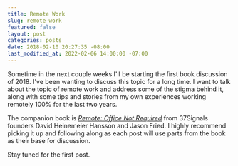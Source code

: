 ```yaml
---
title: Remote Work
slug: remote-work
featured: false
layout: post
categories: posts
date: 2018-02-10 20:27:35 -08:00
last_modified_at: 2022-02-06 14:00:00 -07:00
---
```


Sometime in the next couple weeks I'll be starting the first book discussion of 2018. I've been wanting to discuss this topic for a long time. I want to talk about the topic of remote work and address some of the stigma behind it, along with some tips and stories from my own experiences working remotely 100% for the last two years.

The companion book is _[Remote: Office Not Required](http://amzn.to/2smrQxV)_ from 37Signals founders David Heinemeier Hansson and Jason Fried. I highly recommend picking it up and following along as each post will use parts from the book as their base for discussion.

Stay tuned for the first post.

